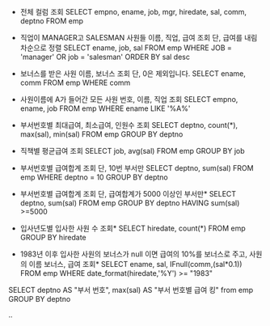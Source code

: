 - 전체 컬럼 조회
SELECT empno, ename, job, mgr, hiredate, sal, comm, deptno FROM emp

- 직업이 MANAGER고 SALESMAN 사원들 이름, 직업, 급여 조회 단, 급여를 내림차순으로 정렬
SELECT ename, job, sal FROM emp WHERE JOB = 'manager' OR job = 'salesman' ORDER BY sal  desc

- 보너스를 받은 사원 이름, 보너스 조회 단, 0은 제외입니다.
SELECT ename, comm FROM emp WHERE comm

- 사원이름에 A가 들어간 모든 사원 번호, 이름, 직업 조회
SELECT empno, ename, job FROM emp WHERE ename LIKE '%A%'

- 부서번호별 최대급여, 최소급여, 인원수 조회
SELECT deptno, count(*), max(sal), min(sal) FROM emp GROUP BY deptno

- 직책별 평균급여 조회
SELECT job, avg(sal) FROM emp GROUP BY job

- 부서번호별 급여합계 조회 단, 10번 부서만
SELECT deptno, sum(sal) FROM emp WHERE deptno = 10 GROUP BY deptno

- 부서번호별 급여합계 조회 단, 급여합계가 5000 이상인 부서만*
SELECT deptno, sum(sal) FROM emp GROUP BY deptno HAVING sum(sal) >=5000 

- 입사년도별 입사한 사원 수 조회*
SELECT hiredate, count(*) FROM emp GROUP BY hiredate

- 1983년 이후 입사한 사원의 보너스가 null 이면 급여의 10%를 보너스로 주고, 사원의 이름
 보너스, 급여 조회*
SELECT ename, sal, IFnull(comm,(sal*0.1)) FROM emp WHERE date_format(hiredate,'%Y') >= "1983"


SELECT deptno AS "부서 번호", max(sal) AS "부서 번호별 급여 킹" from emp GROUP BY deptno

..
